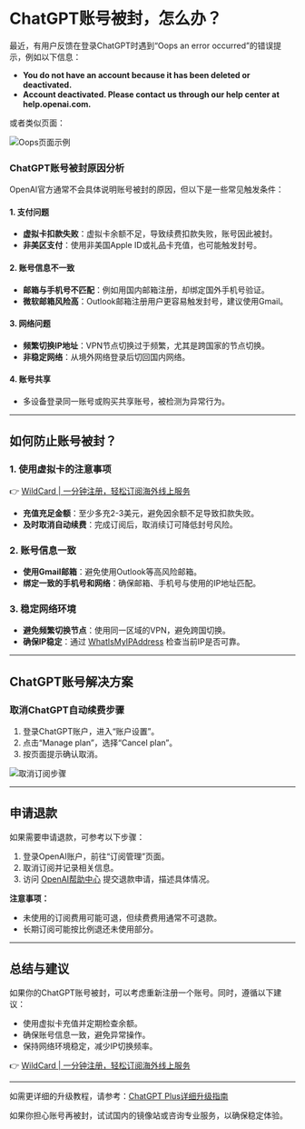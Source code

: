 
# ChatGPT账号被封，怎么办？

最近，有用户反馈在登录ChatGPT时遇到“Oops an error occurred”的错误提示，例如以下信息：

- **You do not have an account because it has been deleted or deactivated.**
- **Account deactivated. Please contact us through our help center at help.openai.com.**

或者类似页面：

![Oops页面示例](https://img.zeker.top/chatgpt/chatgpt_oops/1.webp)

### ChatGPT账号被封原因分析

OpenAI官方通常不会具体说明账号被封的原因，但以下是一些常见触发条件：

#### 1. **支付问题**
- **虚拟卡扣款失败**：虚拟卡余额不足，导致续费扣款失败，账号因此被封。
- **非美区支付**：使用非美国Apple ID或礼品卡充值，也可能触发封号。

#### 2. **账号信息不一致**
- **邮箱与手机号不匹配**：例如用国内邮箱注册，却绑定国外手机号验证。
- **微软邮箱风险高**：Outlook邮箱注册用户更容易触发封号，建议使用Gmail。

#### 3. **网络问题**
- **频繁切换IP地址**：VPN节点切换过于频繁，尤其是跨国家的节点切换。
- **非稳定网络**：从境外网络登录后切回国内网络。

#### 4. **账号共享**
- 多设备登录同一账号或购买共享账号，被检测为异常行为。

---

## 如何防止账号被封？

### 1. 使用虚拟卡的注意事项
👉 [WildCard | 一分钟注册，轻松订阅海外线上服务](https://bit.ly/bewildcard)

- **充值充足金额**：至少多充2-3美元，避免因余额不足导致扣款失败。
- **及时取消自动续费**：完成订阅后，取消续订可降低封号风险。

### 2. 账号信息一致
- **使用Gmail邮箱**：避免使用Outlook等高风险邮箱。
- **绑定一致的手机号和网络**：确保邮箱、手机号与使用的IP地址匹配。

### 3. 稳定网络环境
- **避免频繁切换节点**：使用同一区域的VPN，避免跨国切换。
- **确保IP稳定**：通过 [WhatIsMyIPAddress](https://whatismyipaddress.com/) 检查当前IP是否可靠。

---

## ChatGPT账号解决方案

### 取消ChatGPT自动续费步骤
1. 登录ChatGPT账户，进入“账户设置”。
2. 点击“Manage plan”，选择“Cancel plan”。
3. 按页面提示确认取消。

![取消订阅步骤](https://img.zeker.top/chatgpt/chatgpt_oops/3.webp)

---

## 申请退款

如果需要申请退款，可参考以下步骤：

1. 登录OpenAI账户，前往“订阅管理”页面。
2. 取消订阅并记录相关信息。
3. 访问 [OpenAI帮助中心](https://help.openai.com/en/) 提交退款申请，描述具体情况。

**注意事项：**
- 未使用的订阅费用可能可退，但续费费用通常不可退款。
- 长期订阅可能按比例退还未使用部分。

---

## 总结与建议

如果你的ChatGPT账号被封，可以考虑重新注册一个账号。同时，遵循以下建议：
- 使用虚拟卡充值并定期检查余额。
- 确保账号信息一致，避免异常操作。
- 保持网络环境稳定，减少IP切换频率。

👉 [WildCard | 一分钟注册，轻松订阅海外线上服务](https://bit.ly/bewildcard)

---

如需更详细的升级教程，请参考：[ChatGPT Plus详细升级指南](https://chatgptshow.com/blog/chatgpt/how_to_upgrade_chatgpt4.html)

如果你担心账号再被封，试试国内的镜像站或咨询专业服务，以确保稳定体验。
</article>

